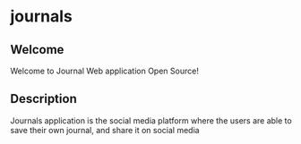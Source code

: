 # journals
  

  
## Welcome

Welcome to Journal Web application Open Source!


## Description

  Journals application is the social media platform where the users are able to save their own journal,
     and share it on social media 
